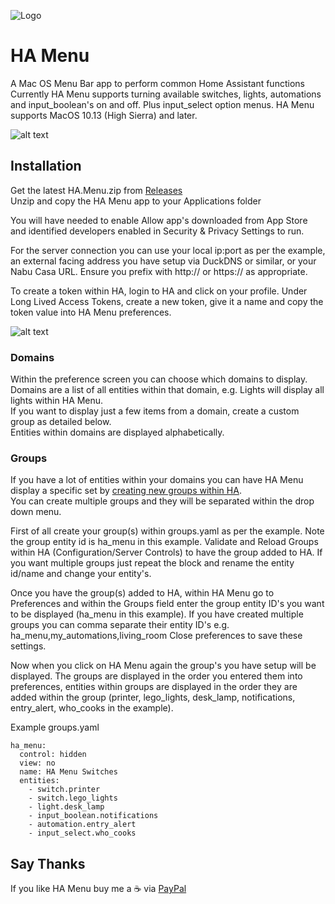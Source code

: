 ![Logo](https://github.com/andrew-codechimp/ha-menu/blob/master/Art/logo.png)
# HA Menu

A Mac OS Menu Bar app to perform common Home Assistant functions  
Currently HA Menu supports turning available switches, lights, automations and input_boolean's on and off.  Plus input_select option menus.
HA Menu supports MacOS 10.13 (High Sierra) and later.

![alt text](https://github.com/andrew-codechimp/ha-menu/blob/master/Art/menu.png "HA Menu")

## Installation
Get the latest HA.Menu.zip from [Releases](https://github.com/andrew-codechimp/ha-menu/releases)  
Unzip and copy the HA Menu app to your Applications folder

You will have needed to enable Allow app's downloaded from App Store and identified developers enabled in Security & Privacy Settings to run.  

For the server connection you can use your local ip:port as per the example, an external facing address you have setup via DuckDNS or similar, or your Nabu Casa URL.  Ensure you prefix with http:// or https:// as appropriate.

To create a token within HA, login to HA and click on your profile.
Under Long Lived Access Tokens, create a new token, give it a name and copy the token value into HA Menu preferences.

![alt text](https://github.com/andrew-codechimp/ha-menu/blob/master/Art/preferences.png "Preferences")

### Domains

Within the preference screen you can choose which domains to display.  Domains are a list of all entities within that domain, e.g. Lights will display all lights within HA Menu.  
If you want to display just a few items from a domain, create a custom group as detailed below.   
Entities within domains are displayed alphabetically.

### Groups

If you have a lot of entities within your domains you can have HA Menu display a specific set by [creating new groups within HA](https://www.home-assistant.io/integrations/group/).  
You can create multiple groups and they will be separated within the drop down menu.

First of all create your group(s) within groups.yaml as per the example.  Note the group entity id is ha_menu in this example.  Validate and Reload Groups within HA (Configuration/Server Controls) to have the group added to HA. If you want multiple groups just repeat the block and rename the entity id/name and change your entity's.

Once you have the group(s) added to HA, within HA Menu go to Preferences and within the Groups field enter the group entity ID's you want to be displayed (ha_menu in this example). If you have created multiple groups you can comma separate their entity ID's e.g. ha_menu,my_automations,living_room
Close preferences to save these settings.

Now when you click on HA Menu again the group's you have setup will be displayed.  The groups are displayed in the order you entered them into preferences, entities within groups are displayed in the order they are added within the group (printer, lego_lights, desk_lamp, notifications, entry_alert, who_cooks in the example).  

Example groups.yaml
```
ha_menu:
  control: hidden
  view: no
  name: HA Menu Switches
  entities:
    - switch.printer
    - switch.lego_lights
    - light.desk_lamp
    - input_boolean.notifications
    - automation.entry_alert
    - input_select.who_cooks
```

## Say Thanks
If you like HA Menu buy me a :coffee: via [PayPal](https://www.paypal.me/codechimporg/2)
